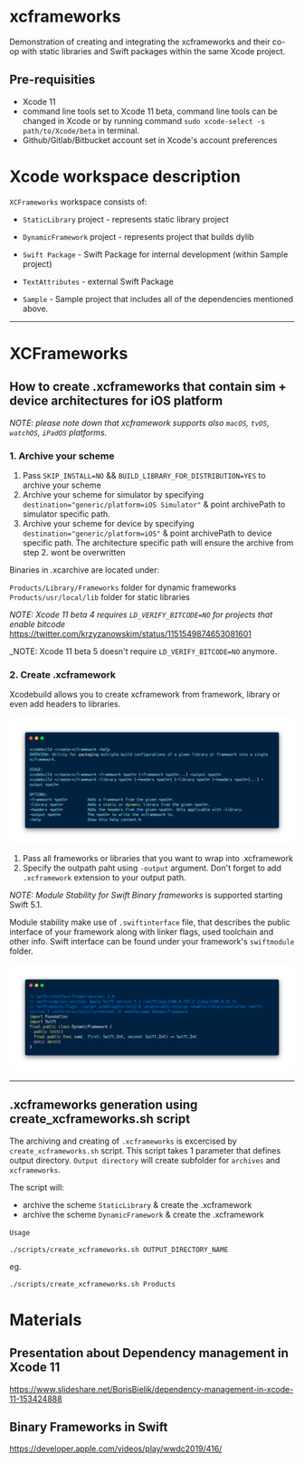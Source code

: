# xcframeworks
Demonstration of creating and integrating the xcframeworks and their co-op with static libraries and Swift packages within the same Xcode project.


## Pre-requisities
- Xcode 11
- command line tools set to Xcode 11 beta, command line tools can be changed in Xcode or by running command `sudo xcode-select -s path/to/Xcode/beta` in terminal.
- Github/Gitlab/Bitbucket account set in Xcode's account preferences

# Xcode workspace description

`XCFrameworks` workspace consists of:
- `StaticLibrary` project - represents static library project
- `DynamicFramework` project - represents project that builds dylib
- `Swift Package` - Swift Package for internal development (within Sample project)
- `TextAttributes` - external Swift Package

- `Sample` - Sample project that includes all of the dependencies mentioned above.

---

# XCFrameworks

## How to create .xcframeworks that contain sim + device architectures for iOS platform
_NOTE: please note down that xcframework supports also `macOS`, `tvOS`, `watchOS`, `iPadOS` platforms._

### 1. Archive your scheme
1. Pass `SKIP_INSTALL=NO` && `BUILD_LIBRARY_FOR_DISTRIBUTION=YES` to archive your scheme
2. Archive your scheme for simulator by specifying `destination="generic/platform=iOS Simulator"` & point archivePath to simulator specific path.
3. Archive your scheme for device by specifying `destination="generic/platform=iOS"` & point archivePath to device specific path. The architecture specific path will ensure the archive from step 2. wont be overwritten


Binaries in .xcarchive are located under:

`Products/Library/Frameworks` folder for dynamic frameworks
`Products/usr/local/lib` folder for static libraries

_NOTE: Xcode 11 beta 4 requires `LD_VERIFY_BITCODE=NO` for projects that enable bitcode_
https://twitter.com/krzyzanowskim/status/1151549874653081601

_NOTE: Xcode 11 beta 5 doesn't require `LD_VERIFY_BITCODE=NO` anymore.

### 2. Create .xcframework

Xcodebuild allows you to create xcframework from framework, library or even add headers to libraries.

![-create-xcframework](./res/xcodebuild_create_xc_framework.png)

1. Pass all frameworks or libraries that you want to wrap into .xcframework
2. Specify the outpath paht using `-output` argument. Don't forget to add `.xcframework` extension to your output path.

_NOTE:_
*Module Stability for Swift Binary frameworks* is supported starting Swift 5.1.

Module stability make use of `.swiftinterface` file, that describes the public interface of your framework along with linker flags, used toolchain and other info. Swift interface can be found under your framework's `swiftmodule` folder.

![swift-interface](./res/swiftinterface.png)

---

## .xcframeworks generation using create_xcframeworks.sh script
The archiving and creating of `.xcframeworks` is excercised by `create_xcframeworks.sh` script.
This script takes 1 parameter that defines output directory.
`Output directory` will create subfolder for `archives` and `xcframeworks`.

The script will:
- archive the scheme `StaticLibrary` & create the .xcframework
- archive the scheme `DynamicFramework` & create the .xcframework

`Usage`

```
./scripts/create_xcframeworks.sh OUTPUT_DIRECTORY_NAME
```

eg.
```
./scripts/create_xcframeworks.sh Products
```

# Materials

## Presentation about Dependency management in Xcode 11
https://www.slideshare.net/BorisBielik/dependency-management-in-xcode-11-153424888

## Binary Frameworks in Swift
https://developer.apple.com/videos/play/wwdc2019/416/
